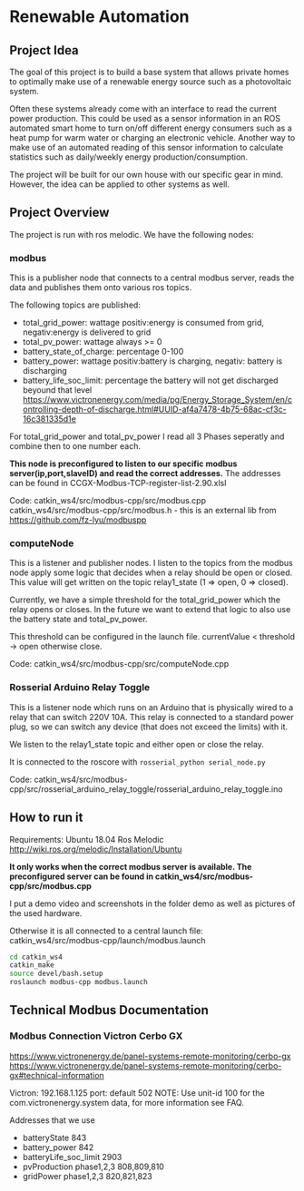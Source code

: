 # Renewable Automation


## Project Idea

The goal of this project is to build a base system that allows private homes to optimally make use of a renewable energy source such as a photovoltaic system.

Often these systems already come with an interface to read the current power production. This could
be used as a sensor information in an ROS automated smart home to turn on/off different energy
consumers such as a heat pump for warm water or charging an electronic vehicle.
Another way to make use of an automated reading of this sensor information to calculate statistics
such as daily/weekly energy production/consumption.

The project will be built for our own house with our specific gear in mind. However, the idea can be
applied to other systems as well.

## Project Overview

The project is run with ros melodic. We have the following nodes:

### modbus

This is a publisher node that connects to a central modbus server, reads the data and publishes them onto various ros topics.

The following topics are published:
* total_grid_power: wattage positiv:energy is consumed from grid, negativ:energy is delivered to grid
* total_pv_power: wattage always >= 0
* battery_state_of_charge: percentage 0-100
* battery_power: wattage positiv:battery is charging, negativ: battery is discharging 
* battery_life_soc_limit: percentage the battery will not get discharged beyound that level https://www.victronenergy.com/media/pg/Energy_Storage_System/en/controlling-depth-of-discharge.html#UUID-af4a7478-4b75-68ac-cf3c-16c381335d1e 

For total_grid_power and total_pv_power I read all 3 Phases seperatly and combine then to one number each.

**This node is preconfigured to listen to our specific modbus server(ip,port,slaveID) and read the correct addresses.** The addresses can be found in CCGX-Modbus-TCP-register-list-2.90.xlsl

Code: catkin_ws4/src/modbus-cpp/src/modbus.cpp
catkin_ws4/src/modbus-cpp/src/modbus.h - this is an external lib from https://github.com/fz-lyu/modbuspp

### computeNode

This is a listener and publisher nodes. I listen to the topics from the modbus node apply some logic that decides when a relay should be open or closed. This value will get written on the topic relay1_state (1 => open, 0 => closed).

Currently, we have a simple threshold for the total_grid_power which the relay opens or closes. In the future we want to extend that logic to also use the battery state and total_pv_power.

This threshold can be configured in the launch file. currentValue < threshold -> open otherwise close.

Code: catkin_ws4/src/modbus-cpp/src/computeNode.cpp

### Rosserial Arduino Relay Toggle

This is a listener node which runs on an Arduino that is physically wired to a relay that can switch 220V 10A. This relay is connected to a standard power plug, so we can switch any device (that does not exceed the limits) with it.

We listen to the relay1_state topic and either open or close the relay. 

It is connected to the roscore with `rosserial_python serial_node.py` 

Code: catkin_ws4/src/modbus-cpp/src/rosserial_arduino_relay_toggle/rosserial_arduino_relay_toggle.ino

## How to run it

Requirements: 
Ubuntu 18.04
Ros Melodic http://wiki.ros.org/melodic/Installation/Ubuntu

**It only works when the correct modbus server is available. The preconfigured server can be found in catkin_ws4/src/modbus-cpp/src/modbus.cpp**

I put a demo video and screenshots in the folder demo as well as pictures of the used hardware.

Otherwise it is all connected to a central launch file:  catkin_ws4/src/modbus-cpp/launch/modbus.launch

``` bash
cd catkin_ws4
catkin_make
source devel/bash.setup
roslaunch modbus-cpp modbus.launch
```



## Technical Modbus Documentation

### Modbus Connection Victron Cerbo GX

https://www.victronenergy.de/panel-systems-remote-monitoring/cerbo-gx
https://www.victronenergy.de/panel-systems-remote-monitoring/cerbo-gx#technical-information

Victron:
192.168.1.125
port: default 502
NOTE: Use unit-id 100 for the com.victronenergy.system data, for more information see FAQ.

Addresses that we use

* batteryState 843
* battery_power 842
* batteryLife_soc_limit 2903
* pvProduction phase1,2,3 808,809,810
* gridPower phase1,2,3 820,821,823